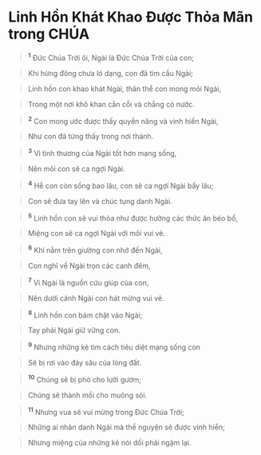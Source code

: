 

# Linh Hồn Khát Khao Được Thỏa Mãn trong CHÚA

> <sup><b>1</b></sup> Đức Chúa Trời ôi, Ngài là Đức Chúa Trời của con;
>


> Khi hừng đông chưa ló dạng, con đã tìm cầu Ngài;
>


> Linh hồn con khao khát Ngài, thân thể con mong mỏi Ngài,
>


> Trong một nơi khô khan cằn cỗi và chẳng có nước.
>


> <sup><b>2</b></sup> Con mong ước được thấy quyền năng và vinh hiển Ngài,
>


> Như con đã từng thấy trong nơi thánh.
>


> <sup><b>3</b></sup> Vì tình thương của Ngài tốt hơn mạng sống,
>


> Nên môi con sẽ ca ngợi Ngài.
>


> <sup><b>4</b></sup> Hễ con còn sống bao lâu, con sẽ ca ngợi Ngài bấy lâu;
>


> Con sẽ đưa tay lên và chúc tụng danh Ngài.
>


> <sup><b>5</b></sup> Linh hồn con sẽ vui thỏa như được hưởng các thức ăn béo bổ,
>


> Miệng con sẽ ca ngợi Ngài với môi vui vẻ.
>


> <sup><b>6</b></sup> Khi nằm trên giường con nhớ đến Ngài,
>


> Con nghĩ về Ngài trọn các canh đêm,
>


> <sup><b>7</b></sup> Vì Ngài là nguồn cứu giúp của con,
>


> Nên dưới cánh Ngài con hát mừng vui vẻ.
>


> <sup><b>8</b></sup> Linh hồn con bám chặt vào Ngài;
>


> Tay phải Ngài giữ vững con.
>


> <sup><b>9</b></sup> Nhưng những kẻ tìm cách tiêu diệt mạng sống con
>


> Sẽ bị rơi vào đáy sâu của lòng đất.
>


> <sup><b>10</b></sup> Chúng sẽ bị phó cho lưỡi gươm;
>


> Chúng sẽ thành mồi cho muông sói.
>


> <sup><b>11</b></sup> Nhưng vua sẽ vui mừng trong Đức Chúa Trời;
>


> Những ai nhân danh Ngài mà thề nguyện sẽ được vinh hiển;
>


> Nhưng miệng của những kẻ nói dối phải ngậm lại.
>

